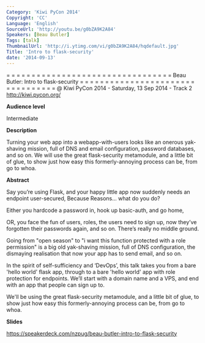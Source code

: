 ```yaml
---
Category: 'Kiwi PyCon 2014'
Copyright: 'CC'
Language: 'English'
SourceUrl: 'http://youtu.be/g0bZA9K2A84'
Speakers: [Beau Butler]
Tags: [talk]
ThumbnailUrl: 'http://i.ytimg.com/vi/g0bZA9K2A84/hqdefault.jpg'
Title: 'Intro to flask-security'
date: '2014-09-13'
---
```

= = = = = = = = = = = = = = = = = = = = = = = = = = = = = = = = = 
Beau Butler:
Intro to flask-security
= = = = = = = = = = = = = = = = = = = = = = = = = = = = = = = = = 
@ Kiwi PyCon 2014 - Saturday, 13 Sep 2014 - Track 2
http://kiwi.pycon.org/

**Audience level**

Intermediate

**Description**

Turning your web app into a webapp-with-users looks like an onerous yak-shaving mission, full of DNS and email configuration, password databases, and so on. We will use the great flask-security metamodule, and a little bit of glue, to show just how easy this formerly-annoying process can be, from go to whoa.

**Abstract**

Say you’re using Flask, and your happy little app now suddenly needs an endpoint user-secured, Because Reasons… what do you do?

Either you hardcode a password in, hook up basic-auth, and go home,

OR, you face the fun of users, roles, the users need to sign up, now they’ve forgotten their passwords again, and so on. There’s really no middle ground.

Going from "open season" to "i want this function protected with a role permission" is a big old yak-shaving mission, full of DNS configuration, the dismaying realisation that now your app has to send email, and so on.

In the spirit of self-sufficiency and ‘DevOps’, this talk takes you from a bare 'hello world' flask app, through to a bare 'hello world' app with role protection for endpoints. We’ll start with a domain name and a VPS, and end with an app that people can sign up to.

We'll be using the great flask-security metamodule, and a little bit of glue, to show just how easy this formerly-annoying process can be, from go to whoa.

**Slides**

https://speakerdeck.com/nzpug/beau-butler-intro-to-flask-security

